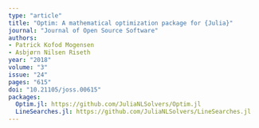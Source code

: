 ```yaml
---
type: "article"
title: "Optim: A mathematical optimization package for {Julia}"
journal: "Journal of Open Source Software"
authors:
- Patrick Kofod Mogensen
- Asbjørn Nilsen Riseth
year: "2018"
volume: "3"
issue: "24"
pages: "615"
doi: "10.21105/joss.00615"
packages:
  Optim.jl: https://github.com/JuliaNLSolvers/Optim.jl
  LineSearches.jl: https://github.com/JuliaNLSolvers/LineSearches.jl
---
```


